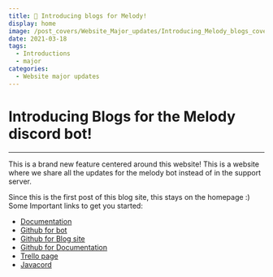 ```yaml
---
title: 👀 Introducing blogs for Melody!
display: home
image: /post_covers/Website_Major_updates/Introducing_Melody_blogs_cover.png
date: 2021-03-18
tags:
  - Introductions
  - major
categories:
  - Website major updates
---
```


# Introducing Blogs for the Melody discord bot!
---
This is a brand new feature centered around this website! This is a website where we share all the updates for the melody bot instead of in the support server.

Since this is the first post of this blog site, this stays on the homepage :)
Some Important links to get you started:
* [Documentation](TODO)
* [Github for bot](https://github.com/DisBots-Studios-Inc/Melody-Bot)
* [Github for Blog site](https://github.com/DisBots-Studios-Inc/Melody-Blogs)
* [Github for Documentation](https://github.com/DisBots-Studios-Inc/Melody-Docs)
* [Trello page](https://trello.com/b/BpRp1LH9/melody-bot)
* [Javacord](https://javacord.org/)